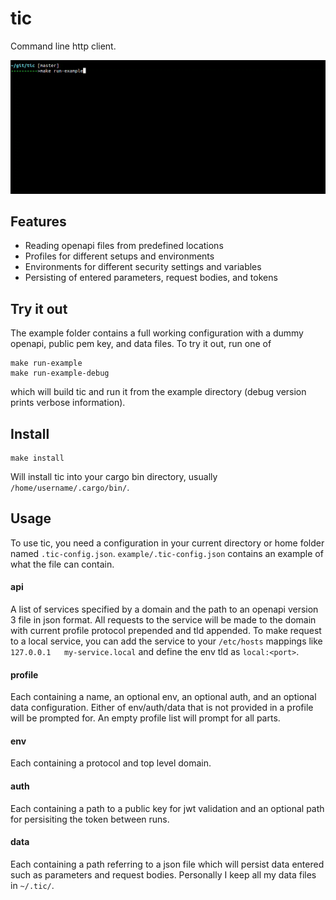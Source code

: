 # tic
Command line http client.

![example usage](./example/example.gif)

## Features
* Reading openapi files from predefined locations
* Profiles for different setups and environments
* Environments for different security settings and variables
* Persisting of entered parameters, request bodies, and tokens

## Try it out
The example folder contains a full working configuration with a dummy openapi, public pem key, and data files.
To try it out, run one of
```
make run-example
make run-example-debug
```
which will build tic and run it from the example directory (debug version prints verbose information).

## Install
```
make install
```
Will install tic into your cargo bin directory, usually `/home/username/.cargo/bin/`.

## Usage
To use tic, you need a configuration in your current directory or home folder named `.tic-config.json`.
`example/.tic-config.json` contains an example of what the file can contain.

#### api
A list of services specified by a domain and the path to an openapi version 3 file in json format.
All requests to the service will be made to the domain with current profile protocol prepended and tld appended.
To make request to a local service, you can add the service to your `/etc/hosts` mappings like `127.0.0.1	my-service.local` and define the env tld as `local:<port>`.

#### profile
Each containing a name, an optional env, an optional auth, and an optional data configuration.
Either of env/auth/data that is not provided in a profile will be prompted for.
An empty profile list will prompt for all parts.

#### env
Each containing a protocol and top level domain.

#### auth
Each containing a path to a public key for jwt validation and an optional path for persisiting the token between runs.

#### data
Each containing a path referring to a json file which will persist data entered such as parameters and request bodies.
Personally I keep all my data files in `~/.tic/`.
